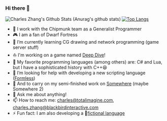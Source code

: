 ### Hi there 👋

<!---
bbi-charleszhang/bbi-charleszhang is a ✨ special ✨ repository because its `README.md` (this file) appears on your GitHub profile.
You can click the Preview link to take a look at your changes.
--->

<img align="left" alt="Charles Zhang's Github Stats (Anurag's github stats)" src="https://github-readme-stats.vercel.app/api?username=bbi-charleszhang&count_private=true&theme=gruvbox&show_icons=true" />

[![Top Langs](https://github-readme-stats.vercel.app/api/top-langs/?username=bbi-charleszhang&layout=compact&theme=gruvbox)](https://github.com/anuraghazra/github-readme-stats)

- 🔭 I work with the Chipmunk team as a Generalist Programmer
- 🎮 I am a fan of Dwarf Fortress
- 🌱 I’m currently learning CG drawing and network programming (game server stuff)
- ⛵ I'm working on a game named [Deep Dive](https://github.com/Charles-Zhang-Deep-Dive/Deep-Dive-Dev-Central/wiki)!
- 🧡 My favorite programming languages (among others) are: C# and Lua, but I have a sophisticated history with C++😆
- 🤔 I’m looking for help with developing a new scripting language ([Formless](https://formless.totalimagine.com/))
- 👯 And to carry on my semi-finished work on [Somewhere](https://github.com/chaojian-zhang/Somewhere) (maybe Somewhere 2)
- 💬 Ask me about anything!
- 📫 How to reach me: charles@totalimagine.com, charles.zhang@blackbirdinteractive.com
- ⚡ Fun fact: I am also developing a 📜[fictional language](https://github.com/Charles-Zhang-Project-Nine/Medalian/wiki)
